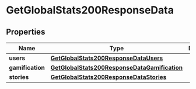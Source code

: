 
# GetGlobalStats200ResponseData

## Properties
| Name | Type | Description | Notes |
| ------------ | ------------- | ------------- | ------------- |
| **users** | [**GetGlobalStats200ResponseDataUsers**](GetGlobalStats200ResponseDataUsers.md) |  |  [optional] |
| **gamification** | [**GetGlobalStats200ResponseDataGamification**](GetGlobalStats200ResponseDataGamification.md) |  |  [optional] |
| **stories** | [**GetGlobalStats200ResponseDataStories**](GetGlobalStats200ResponseDataStories.md) |  |  [optional] |



